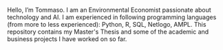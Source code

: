 Hello, I’m Tommaso. I am an Environmental Economist passionate about technology and AI. I am experienced in following programming languages (from more to less experienced): Python, R, SQL, Netlogo, AMPL. This repository contains my Master's Thesis and some of the academic and business projects I have worked on so far. 
